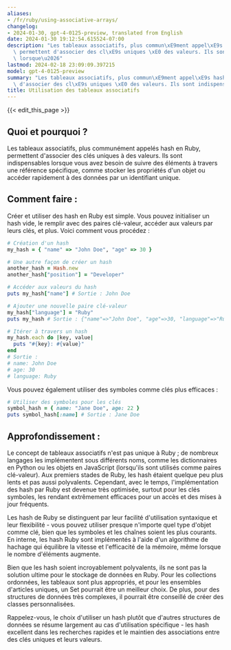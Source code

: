 ```yaml
---
aliases:
- /fr/ruby/using-associative-arrays/
changelog:
- 2024-01-30, gpt-4-0125-preview, translated from English
date: 2024-01-30 19:12:54.615524-07:00
description: "Les tableaux associatifs, plus commun\xE9ment appel\xE9s hash en Ruby,\
  \ permettent d'associer des cl\xE9s uniques \xE0 des valeurs. Ils sont indispensables\
  \ lorsque\u2026"
lastmod: 2024-02-18 23:09:09.397215
model: gpt-4-0125-preview
summary: "Les tableaux associatifs, plus commun\xE9ment appel\xE9s hash en Ruby, permettent\
  \ d'associer des cl\xE9s uniques \xE0 des valeurs. Ils sont indispensables lorsque\u2026"
title: Utilisation des tableaux associatifs
---
```


{{< edit_this_page >}}

## Quoi et pourquoi ?

Les tableaux associatifs, plus communément appelés hash en Ruby, permettent d'associer des clés uniques à des valeurs. Ils sont indispensables lorsque vous avez besoin de suivre des éléments à travers une référence spécifique, comme stocker les propriétés d'un objet ou accéder rapidement à des données par un identifiant unique.

## Comment faire :

Créer et utiliser des hash en Ruby est simple. Vous pouvez initialiser un hash vide, le remplir avec des paires clé-valeur, accéder aux valeurs par leurs clés, et plus. Voici comment vous procédez :

```Ruby
# Création d'un hash
my_hash = { "name" => "John Doe", "age" => 30 }

# Une autre façon de créer un hash
another_hash = Hash.new
another_hash["position"] = "Developer"

# Accéder aux valeurs du hash
puts my_hash["name"] # Sortie : John Doe

# Ajouter une nouvelle paire clé-valeur
my_hash["language"] = "Ruby"
puts my_hash # Sortie : {"name"=>"John Doe", "age"=>30, "language"=>"Ruby"}

# Itérer à travers un hash
my_hash.each do |key, value|
  puts "#{key}: #{value}"
end
# Sortie :
# name: John Doe
# age: 30
# language: Ruby
```

Vous pouvez également utiliser des symboles comme clés plus efficaces :

```Ruby
# Utiliser des symboles pour les clés
symbol_hash = { name: "Jane Doe", age: 22 }
puts symbol_hash[:name] # Sortie : Jane Doe
```

## Approfondissement :

Le concept de tableaux associatifs n'est pas unique à Ruby ; de nombreux langages les implémentent sous différents noms, comme les dictionnaires en Python ou les objets en JavaScript (lorsqu'ils sont utilisés comme paires clé-valeur). Aux premiers stades de Ruby, les hash étaient quelque peu plus lents et pas aussi polyvalents. Cependant, avec le temps, l'implémentation des hash par Ruby est devenue très optimisée, surtout pour les clés symboles, les rendant extrêmement efficaces pour un accès et des mises à jour fréquents.

Les hash de Ruby se distinguent par leur facilité d'utilisation syntaxique et leur flexibilité - vous pouvez utiliser presque n'importe quel type d'objet comme clé, bien que les symboles et les chaînes soient les plus courants. En interne, les hash Ruby sont implémentés à l'aide d'un algorithme de hachage qui équilibre la vitesse et l'efficacité de la mémoire, même lorsque le nombre d'éléments augmente.

Bien que les hash soient incroyablement polyvalents, ils ne sont pas la solution ultime pour le stockage de données en Ruby. Pour les collections ordonnées, les tableaux sont plus appropriés, et pour les ensembles d'articles uniques, un Set pourrait être un meilleur choix. De plus, pour des structures de données très complexes, il pourrait être conseillé de créer des classes personnalisées.

Rappelez-vous, le choix d'utiliser un hash plutôt que d'autres structures de données se résume largement au cas d'utilisation spécifique - les hash excellent dans les recherches rapides et le maintien des associations entre des clés uniques et leurs valeurs.
